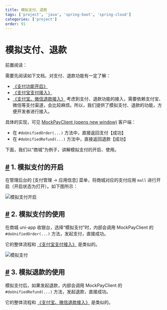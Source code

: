 ```yaml
---
title: 模拟支付、退款
tags: ['project', 'java', 'spring-boot', 'spring-cloud']
categories: ['project']
order: 91
---
```

# 模拟支付、退款

前置阅读：

 需要先阅读如下文档，对支付、退款功能有一定了解：

 * [《支付功能开启》](/pay/build/)
* [《支付宝支付接入》](/pay/alipay-pay-demo/)
* [《支付宝、微信退款接入》](/pay/refund-demo)
 考虑到支付、退款功能的接入，需要依赖支付宝、微信等支付渠道，会比较麻烦。所以，我们提供了模拟支付、退款的功能，方便开发者进行接入。

 具体的实现，可见 [MockPayClient  (opens new window)](https://github.com/YunaiV/ruoyi-vue-pro/blob/master/yudao-module-pay/yudao-spring-boot-starter-biz-pay/src/main/java/cn/iocoder/yudao/framework/pay/core/client/impl/mock/MockPayClient.java) 客户端：

 * 在 `#doUnifiedOrder(...)` 方法中，直接返回支付【成功】
* 在 `#doUnifiedRefund(...)` 方法中，直接返回退款【成功】

 下面，我们以“商城”为例子，讲解模拟支付的开启、使用。

 ## [#](#_1-模拟支付的开启) 1. 模拟支付的开启

 在管理后台的 [支付管理 -> 应用信息] 菜单，将商城对应的支付应用 `mall` 进行开启（开启状态为打开）。如下图所示：

 ![模拟支付开启](https://doc.iocoder.cn/img/%E6%94%AF%E4%BB%98%E6%89%8B%E5%86%8C/%E6%A8%A1%E6%8B%9F/%E6%A8%A1%E6%8B%9F%E6%94%AF%E4%BB%98%E5%BC%80%E5%90%AF.png)

 ## [#](#_2-模拟支付的使用) 2. 模拟支付的使用

 在商城 uni-app 收银台，选择“模拟支付”时，内部会调用 MockPayClient 的 `#doUnifiedOrder(...)` 方法，发起支付，直接成功。

 它的整体流程和 [《支付宝支付接入》](/pay/alipay-pay-demo) 是类似的。

 ![模拟支付](https://doc.iocoder.cn/img/%E6%94%AF%E4%BB%98%E6%89%8B%E5%86%8C/%E6%A8%A1%E6%8B%9F/%E6%A8%A1%E6%8B%9F%E6%94%AF%E4%BB%98.png)

 ## [#](#_3-模拟退款的使用) 3. 模拟退款的使用

 模拟支付后，如果发起退款，内部会调用 MockPayClient 的 `#doUnifiedRefund(...)` 方法，发起退款，直接成功。

 它的整体流程和 [《支付宝、微信退款接入》](/pay/refund-demo) 是类似的。


